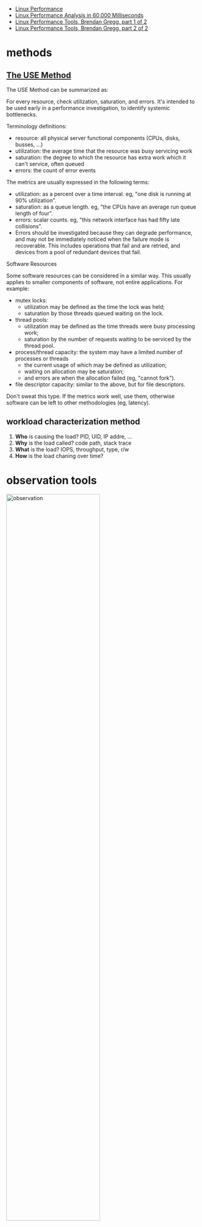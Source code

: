 - [Linux Performance](http://www.brendangregg.com/linuxperf.html)
- [Linux Performance Analysis in 60,000 Milliseconds](
  https://netflixtechblog.com/linux-performance-analysis-in-60-000-milliseconds-accc10403c55)
- [Linux Performance Tools, Brendan Gregg, part 1 of 2](https://www.youtube.com/watch?v=FJW8nGV4jxY)
- [Linux Performance Tools, Brendan Gregg, part 2 of 2](https://www.youtube.com/watch?v=zrr2nUln9Kk)

# methods
## [The USE Method](http://www.brendangregg.com/usemethod.html)
The USE Method can be summarized as:

For every resource, check utilization, saturation, and errors.
It's intended to be used early in a performance investigation, to identify systemic bottlenecks.

Terminology definitions:

- resource: all physical server functional components (CPUs, disks, busses, ...)
- utilization: the average time that the resource was busy servicing work
- saturation: the degree to which the resource has extra work which it can't service, often queued
- errors: the count of error events

The metrics are usually expressed in the following terms:

- utilization: as a percent over a time interval. eg, "one disk is running at 90% utilization".
- saturation: as a queue length. eg, "the CPUs have an average run queue length of four".
- errors: scalar counts. eg, "this network interface has had fifty late collisions".
- Errors should be investigated because they can degrade performance, and may not be immediately noticed when the
  failure mode is recoverable. This includes operations that fail and are retried, and devices from a pool of redundant
  devices that fail.

Software Resources

Some software resources can be considered in a similar way. This usually applies to smaller components of software, not
entire applications. For example:

- mutex locks:
  - utilization may be defined as the time the lock was held;
  - saturation by those threads queued waiting on the lock.
- thread pools:
  - utilization may be defined as the time threads were busy processing work;
  - saturation by the number of requests waiting to be serviced by the thread pool.
- process/thread capacity: the system may have a limited number of processes or threads
  - the current usage of which may be defined as utilization;
  - waiting on allocation may be saturation;
  - and errors are when the allocation failed (eg, "cannot fork").
- file descriptor capacity: similar to the above, but for file descriptors.

Don't sweat this type.
If the metrics work well, use them, otherwise software can be left to other methodologies (eg, latency).

## workload characterization method
1. **Who** is causing the load? PID, UID, IP addre, ...
1. **Why** is the load called? code path, stack trace
1. **What** is the load? IOPS, throughput, type, r/w
1. **How** is the load chaning over time?

# observation tools
<img src="./pics/performance_tool/linux_observability_tools.png" alt="observation" width="70%"/>

- basic: uptime, vmstat, iostat, mpstat, ps, top, free, dmesg, ...
- intermediate: tcpdump, netstat, nicstat, pidstat, sar, ...
- advanced: ss, slaptop, perf_events

## basic
### uptime
one way to print load averages

```plain
~ uptime
12:05  up 5 days, 19:55, 1 users, load averages: 30.02, 26.43, 19.02
```
The three numbers are exponentially damped moving sum averages with a 1 minute, 5 minute, and 15 minute constant.
The three numbers give us some idea of how load is changing over time.

load > # of cpus, may mean cpu saturation.

In the example above, the load averages show a recent increase, hitting 30 for the 1 minute value, compared to 19 for
the 15 minute value.
That the numbers are this large means a lot of something: probably CPU demand; vmstat or mpstat will confirm.

### top
system and per-process interval summary

top can miss short-lived processes (atop won't)

### vmstat
virtual memory statistics and more

```plain
~ vmstat 1
procs ---------memory---------- ---swap-- -----io---- -system-- ------cpu-----
 r  b swpd   free   buff  cache   si   so    bi    bo   in   cs us sy id wa st
34  0    0 200889792  73708 591828    0    0     0     5    6   10 96  1  3  0  0
32  0    0 200889920  73708 591860    0    0     0   592 13284 4282 98  1  1  0  0
32  0    0 200890112  73708 591860    0    0     0     0 9501 2154 99  1  0  0  0
32  0    0 200889568  73712 591856    0    0     0    48 11900 2459 99  0  0  0  0
32  0    0 200890208  73712 591860    0    0     0     0 15898 4840 98  1  1
```
vmstat was run with an argument of 1, to print one second summaries.

The first line of output has some columns that show the average since boot, instead of the previous second.

- r: Number of processes running on CPU and waiting for a turn. This provides a better signal than load averages for
  determining CPU saturation, as it does not include I/O. To interpret: an "r" value greater than the CPU count is
  saturation.
- free: Free memory in kilobytes. If there are too many digits to count, you have enough free memory.
  The "free -m" command better explains the state of free memory.
- si, so: Swap-ins and swap-outs. If these are non-zero, you're out of memory.
- us, sy, id, wa, st: These are breakdowns of CPU time, on average across all CPUs.
  They are user time, system time (kernel), idle, wait I/O, and stolen time (by other guests, or with Xen, the guest's
  own isolated driver domain).

The CPU time breakdowns will confirm if the CPUs are busy, by adding user + system time.
A constant degree of wait I/O points to a disk bottleneck; this is where the CPUs are idle, because tasks are blocked
waiting for pending disk I/O. You can treat wait I/O as another form of CPU idle, one that gives a clue as to why they
are idle.

System time is necessary for I/O processing. A high system time average, over 20%, can be interesting to explore
further: perhaps the kernel is processing the I/O inefficiently.

In the above example, CPU time is almost entirely in user-level, pointing to application level usage instead. The CPUs
are also well over 90% utilized on average. This isn't necessarily a problem; check for the degree of saturation using
the "r" column.

### mpstat
multi-processor statistics, per cpu

This command prints CPU time breakdowns per CPU, which can be used to check for an imbalance.
A single hot CPU can be evidence of a single-threaded application.

```plain
$ mpstat -P ALL 1
Linux 3.13.0-49-generic (titanclusters-xxxxx)  07/14/2015  _x86_64_ (32 CPU)

07:38:49 PM  CPU   %usr  %nice   %sys %iowait   %irq  %soft  %steal  %guest  %gnice  %idle
07:38:50 PM  all  98.47   0.00   0.75    0.00   0.00   0.00    0.00    0.00    0.00   0.78
07:38:50 PM    0  96.04   0.00   2.97    0.00   0.00   0.00    0.00    0.00    0.00   0.99
07:38:50 PM    1  97.00   0.00   1.00    0.00   0.00   0.00    0.00    0.00    0.00   2.00
07:38:50 PM    2  98.00   0.00   1.00    0.00   0.00   0.00    0.00    0.00    0.00   1.00
07:38:50 PM    3  96.97   0.00   0.00    0.00   0.00   0.00    0.00    0.00    0.00   3.03
```

### iostat
This is a great tool for understanding block devices (disks), both the workload applied and the resulting performance.

```plain
~ iostat -xz 1
Linux 4.14.81.bm.15-amd64 (n227-022-231) 	06/14/2021 	_x86_64_	(8 CPU)

avg-cpu:  %user   %nice %system %iowait  %steal   %idle
           1.28    0.00    0.66    0.05    0.02   97.99

Device:      rrqm/s   wrqm/s     r/s     w/s    rkB/s    wkB/s avgrq-sz avgqu-sz   await r_await w_await  svctm  %util
scd0           0.00     0.00    0.00    0.00     0.00     0.00     7.17     0.00    0.97    0.97    0.00   0.00   0.00
sdb            0.21     2.69   11.87    1.51   193.06   127.60    47.94     0.01    0.99    0.82    2.37   0.07   0.10
sda            0.00     5.38    1.75    3.04    63.56    92.20    65.03     0.00    0.96    0.94    0.98   0.07   0.03
```
- r/s, w/s, rKB/s, wKB/s: These are the delivered reads, writes, read Kbytes, and write Kbytes per second to the device.
  Use these for workload characterization. A performance problem may simply be due to an excessive load applied.
- await: The average time for the I/O in milliseconds. This is the time that the application suffers, as it includes
  both time queued and time being serviced. Larger than expected average times can be an indicator of device saturation,
  or device problems.
- avgqu-sz: The average number of requests issued to the device. Values greater than 1 can be evidence of saturation
  (although devices can typically operate on requests in parallel, especially virtual devices which front multiple
  back-end disks.)
- %util: Device utilization. This is really a busy percent, showing the time each second that the device was doing work.
  Values greater than 60% typically lead to poor performance (which should be seen in await), although it depends on the
  device. Values close to 100% usually indicate saturation.

If the storage device is a logical disk device fronting many back-end disks, then 100% utilization may just mean that
some I/O is being processed 100% of the time, however, the back-end disks may be far from saturated, and may be able to
handle much more work.

Bear in mind that poor performing disk I/O isn't necessarily an application issue. Many techniques are typically used to
perform I/O asynchronously, so that the application doesn't block and suffer the latency directly (e.g., read-ahead for
reads, and buffering for writes).

### free
main memory usage

```plain
$ free -m
             total       used       free     shared    buffers     cached
Mem:        245998      24545     221453         83         59        541
-/+ buffers/cache:      23944     222053
Swap:            0          0          0
```
The right two columns show:

- buffers: For the buffer cache, used for block device I/O.
- cached: For the page cache, used by file systems.

We just want to check that these aren't near-zero in size, which can lead to higher disk I/O (confirm using iostat), and
worse performance. The above example looks fine, with many Mbytes in each.

### dmesg
```plain
$ dmesg | tail
[1880957.563150] perl invoked oom-killer: gfp_mask=0x280da, order=0, oom_score_adj=0
[...]
[1880957.563400] Out of memory: Kill process 18694 (perl) score 246 or sacrifice child
[1880957.563408] Killed process 18694 (perl) total-vm:1972392kB, anon-rss:1953348kB, file-rss:0kB
[2320864.954447] TCP: Possible SYN flooding on port 7001. Dropping request.  Check SNMP counters.
```
This views the last 10 system messages, if there are any. Look for errors that can cause performance issues.
The example above includes the oom-killer, and TCP dropping a request.

Don't miss this step! dmesg is always worth checking.

## intermediate
### sar
- system activity reporter. many stats
- archive or live mode(interval [count])
- well designed, header naming convention, logical groups: TCP, ETCP, DEV, EDEV

<img src="./pics/performance_tool/sar.png" alt="sar" width="70%"/>

```plain
$ sar -n DEV 1
Linux 3.13.0-49-generic (titanclusters-xxxxx)  07/14/2015     _x86_64_    (32 CPU)

12:16:48 AM     IFACE   rxpck/s   txpck/s    rxkB/s    txkB/s   rxcmp/s   txcmp/s  rxmcst/s   %ifutil
12:16:49 AM      eth0  18763.00   5032.00  20686.42    478.30      0.00      0.00      0.00      0.00
12:16:49 AM        lo     14.00     14.00      1.36      1.36      0.00      0.00      0.00      0.00
12:16:49 AM   docker0      0.00      0.00      0.00      0.00      0.00      0.00      0.00      0.00

12:16:49 AM     IFACE   rxpck/s   txpck/s    rxkB/s    txkB/s   rxcmp/s   txcmp/s  rxmcst/s   %ifutil
12:16:50 AM      eth0  19763.00   5101.00  21999.10    482.56      0.00      0.00      0.00      0.00
12:16:50 AM        lo     20.00     20.00      3.25      3.25      0.00      0.00      0.00      0.00
12:16:50 AM   docker0      0.00      0.00      0.00      0.00      0.00
```
Use this tool to check network interface throughput: rxkB/s and txkB/s, as a measure of workload, and also to check if
any limit has been reached.

In the above example, eth0 receive is reaching 22 Mbytes/s, which is 176 Mbits/sec (well under, say, a 1 Gbit/sec limit).

```plain
$ sar -n TCP,ETCP 1
Linux 3.13.0-49-generic (titanclusters-xxxxx)  07/14/2015    _x86_64_    (32 CPU)

12:17:19 AM  active/s passive/s    iseg/s    oseg/s
12:17:20 AM      1.00      0.00  10233.00  18846.00

12:17:19 AM  atmptf/s  estres/s retrans/s isegerr/s   orsts/s
12:17:20 AM      0.00      0.00      0.00      0.00      0.00

12:17:20 AM  active/s passive/s    iseg/s    oseg/s
12:17:21 AM      1.00      0.00   8359.00   6039.00

12:17:20 AM  atmptf/s  estres/s retrans/s isegerr/s   orsts/s
12:17:21 AM      0.00      0.00      0.00      0.00      0.00
```
This is a summarized view of some key TCP metrics. These include:

- active/s: Number of locally-initiated TCP connections per second (e.g., via connect()).
- passive/s: Number of remotely-initiated TCP connections per second (e.g., via accept()).
- retrans/s: Number of TCP retransmits per second.

The active and passive counts are often useful as a rough measure of server load: number of new accepted connections(
passive), and number of downstream connections (active). It might help to think of active as outbound, and passive as
inbound, but this isn't strictly true (e.g., consider a localhost to localhost connection).

Retransmits are a sign of a network or server issue; it may be an unreliable network (e.g., the public Internet), or it
may be due a server being overloaded and dropping packets.

The example above shows just one new TCP connection per-second.

### pidstat
very useful process stats, eg by-thread, disk IO

```plain
$ pidstat 1
Linux 3.13.0-49-generic (titanclusters-xxxxx)  07/14/2015    _x86_64_    (32 CPU)

07:41:02 PM   UID       PID    %usr %system  %guest    %CPU   CPU  Command
07:41:03 PM     0         9    0.00    0.94    0.00    0.94     1  rcuos/0
07:41:03 PM     0      4214    5.66    5.66    0.00   11.32    15  mesos-slave
07:41:03 PM     0      4354    0.94    0.94    0.00    1.89     8  java
07:41:03 PM     0      6521 1596.23    1.89    0.00 1598.11    27  java
07:41:03 PM     0      6564 1571.70    7.55    0.00 1579.25    28  java
07:41:03 PM 60004     60154    0.94    4.72    0.00    5.66     9  pidstat

07:41:03 PM   UID       PID    %usr %system  %guest    %CPU   CPU  Command
07:41:04 PM     0      4214    6.00    2.00    0.00    8.00    15  mesos-slave
07:41:04 PM     0      6521 1590.00    1.00    0.00 1591.00    27  java
07:41:04 PM     0      6564 1573.00   10.00    0.00 1583.00    28  java
07:41:04 PM   108      6718    1.00    0.00    0.00    1.00     0  snmp-pass
07:41:04 PM 60004     60154    1.00    4.00    0.00    5.00     9  pidstat
```
Pidstat is a little like top's per-process summary, but prints a rolling summary instead of clearing the screen.
This can be useful for watching patterns over time, and also recording what you saw into a record of your investigation.

The above example identifies two java processes as responsible for consuming CPU. The %CPU column is the total across
all CPUs; 1591% shows that that java processes is consuming almost 16 CPUs.

- -t: Also display statistics for threads associated with selected tasks
- -d: Report I/O statistics

### strace
- system call tracer
- currently has massive overheat(ptrace based), can slow the target by > 100x.
- Each line in the trace contains the system call name, followed by its arguments in parentheses and its return value.

```plain
~ strace -tttT -p 2511269
strace: Process 2511269 attached
1623661802.570747 futex(0x25380a8, FUTEX_WAIT, 0, NULL
```
- -ttt: time(us) since epoch
- -T: syscall time(s)
- `-e trace=`: Trace only the specified set of system calls, eg. `$ strace -e trace=open,read ls`
- -p pid: Attach to the process with the process ID pid and begin tracing, strace -tp `pgrep xxx`

```plain
~ strace ls
execve("/bin/ls", ["ls"], [/* 21 vars \*/]) = 0
brk(0)                                  = 0x8c31000
access("/etc/ld.so.nohwcap", F_OK)      = -1 ENOENT (No such file or directory)
mmap2(NULL, 8192, PROT_READ, MAP_PRIVATE|MAP_ANONYMOUS, -1, 0) = 0xb78c7000
access("/etc/ld.so.preload", R_OK)      = -1 ENOENT (No such file or directory)
open("/etc/ld.so.cache", O_RDONLY)      = 3
fstat64(3, {st_mode=S_IFREG|0644, st_size=65354, ...}) = 0
...
```

### netstat
various network protocol statistics using -s
```plain
~ netstat -s
Tcp:
    5214835 active connection openings
    29257 passive connection openings
    4557321 failed connection attempts
    853 connection resets received
    13 connections established
    33561064 segments received
    37947351 segments sent out
    11004279 segments retransmitted
    109 bad segments received
    150127 resets sent
Udp:
    558483 packets received
    11081766 packets to unknown port received
    0 packet receive errors
    12256177 packets sent
    0 receive buffer errors
    0 send buffer errors
TcpExt:
    15 resets received for embryonic SYN_RECV sockets
    62 ICMP packets dropped because they were out-of-window
    314562 TCP sockets finished time wait in fast timer
    189 packetes rejected in established connections because of timestamp
    809814 delayed acks sent
    ...
```

A multi-tool:

- -i: interface stats
- -r: route table
- default: list conns

```plain
~ netstat -i
Kernel Interface table
Iface      MTU    RX-OK RX-ERR RX-DRP RX-OVR    TX-OK TX-ERR TX-DRP TX-OVR Flg
docker0   1500   454585      0      0 0        642257      0      0      0 BMRU
eth0      1500 44101742      0      0 0      42981575      0      0      0 BMRU
lo       65536 30478091      0      0 0      30478091      0      0      0 LRU
veth6f8a  1500    79193      0      0 0        229891      0      0      0 BMRU

~ netstat -r
Kernel IP routing table
Destination     Gateway         Genmask         Flags   MSS Window  irtt Iface
default         n227-020-001.by 0.0.0.0         UG        0 0          0 eth0
10.227.20.0     0.0.0.0         255.255.252.0   U         0 0          0 eth0
172.17.0.0      0.0.0.0         255.255.0.0     U         0 0          0 docker0
```

netstat -p: shows process details

per-second interval with -c

### nicstat
network interface stats, iostat-like output

check network throughput and interface %util

### tcpdump
sniff network packets for post analysis

### swapon
show swap device usage if you have swap enabled

### lsof
more a debug tool, lsof(8) shows file descriptor usage, which for some apps, equals current active network connections.

`lsof -p pid` 可以看到这个进程打开的所有文件, 如果文件被其他进程删除, 会有一个删除的标记

## advanced
- misc: ltrace, ss, iptraf, ethtool, snmpget, lldptool, iotop, blktrace, slaptop, /proc, pcstat
- cpu performance counters: perf_events, tiptop, rdmsr
- advanced tracers: perf_events, ftrace, bBPF, SystemTap, ktap, LTTng, dtrace4linux, sysdig

### ss
more socket statistics

### iptraf
packet distribution by size

### iotop
block device IO (disk) by process

### slabtop
kernel slab allocator memory usage

### pcstat
- show page cache residency by file
- uses the mincore(2) syscall. useful for database performance analysis

### perf_events brief
- provides the perf command
- in linux source code: tools/perf, usually pkg added by linux-tools-common
- multi-tool with many capabilities
  - CPU profiling
  - PMC profiling
  - Static & dynamic tracing

# benchmarking tools
<img src="./pics/performance_tool/linux_benchmarking_tools.png" alt="benchmarking" width="70%"/>

- multi: UnixBench, Imbench, sysbench, perf bench
- FS/disk: dd, hdparm, fio
- app/lib: ab, wrk, jmeter, openssl
- networking: ping, hping3, iperf, ttcp, traceroute, mtr, pchar

### fio
FS or disk IO micro-benchmarks
```zsh
fio --name=seqwrite --rw=write --bs=128k --size=122374m
```
results include basic latency distribution

### pchar
traceroute with bandwidth per hop

# tuning tools
generic interfaces: sysctl, /sys

many areas have custom tuning tools

- applications: their own config
- CPU/scheduler: nice, renice, taskset, ulimit, chcpu
- storage IO: tune2fs, ionice, hdparm, blockdev,
- network: ethtool, tc, ip, route
- dynamic patching: stap, kpatch

# static tools
static performance tuning: check the static state and configuration of the system

- cpu types & flags: `more /proc/cpuinfo`
- cpu frequency scaling config, kernel may be configured to dynamically modify cpu frequency
- storage devices: `lsscsi`, smartctl
- file system capacity: df -h
- file system and volume configuration: mdadm --misc -D /dev/md0
- route table
- state of hardware
- system messages: dmeg
- network interface config: ifconfig -a; ip link
- NUMA config: numactl -s; numactl -H
- PCI info: lspci
- installed kernel modules: lsmod
- root crontab config: crontab -l
- services: service --status-all
- etc.

routing table
```plain
~ ip route get 54.214.28.210
54.214.28.210 via 10.227.20.1 dev eth0 src 10.227.22.231 uid 1001
    cache
```

# profiling
objectives:

- profile cpu usage by stack sampling
- generate cpu flame graphs
- understand gotchas with stacks & symbols

## cpu profiling
record stacks at a timed interval: simple and effective

- pros: low(deterministic) overheat
- cons: coarse accuracy, but usually sufficient

### perf_events detail
perf_events workflow

<img src="./pics/performance_tool/perf_events_workflow.png" alt="perf_events_workflow" width="50%"/>

- `perf record -g -t tid`: record thread tid's profile into perf.data
  - `-g`: means doing call-graph (stack chain/backtrace) recording
  - `-t`: thread id
  - `-p`: process id
  - `-o`: output file name, default perf.data
- `perf report`: read perf.data(created by perf record) and display the profile
  - `-i`: 指定文件
- `perf diff [oldfile] [newfile]`

[perf Examples](http://www.brendangregg.com/perf.html#Examples)

# tracing
objectives

- understand frameworks: tracepoints, kprobes, uprobes
- understand mainline tracers: ftrace, perf_events, eBPF
- awareness of other traces: SystemTap, LTTng, ktap, sysdig
- awareness of what tracing can accomplish (eg. perf-tools)

choosing a tracer

study what linux already has built-in (perf_events, ftrace, bBPF?)

## eBPF
Extended BPF: programs on tracepoints

- high performance filtering: JIT
- in-kernel summaries: maps

[eBPF 概念和基本原理](https://blog.fleeto.us/post/what-is-ebpf/)

有了eBPF,无需修改内核,也不用加载内核模块,程序员也能在内核中执行自定义的字节码.

<img src="./pics/performance_tool/what-is-ebpf-2.png" alt="eBPF" width="50%"/>

如果所有的检查都通过了,eBPF 程序被加载并编译到内核中,并监听特定的信号.该信号以事件的形式出现,会被传递给被加载的eBPF程序.
一旦被触发,字节码就会根据其中的指令执行并收集信息.

### 事件和钩子
eBPF 程序是在内核中被事件触发的.在一些特定的指令被执行时时,这些事件会在钩子处被捕获.钩子被触发就会执行 eBPF 程序,对数据
进行捕获和操作.钩子定位的多样性正是 eBPF 的闪光点之一.
例如下面几种:

- 系统调用:当用户空间程序通过系统调用执行内核功能时.
- 功能的进入和退出:在函数退出之前拦截调用.
- 网络事件:当接收到数据包时.
- kprobe 和 uprobe:挂接到内核或用户函数中.

### 辅助函数
eBPF 程序被触发时,会调用辅助函数.这些特别的函数让 eBPF 能够有访问内存的丰富功能.
例如 Helper 能够执行一系列的任务:

- 在数据表中对键值对进行搜索,更新以及删除.
- 生成伪随机数.
- 搜集和标记隧道元数据.
- 把 eBPF 程序连接起来,这个功能被称为 tail call.
- 执行 Socket 相关任务,例如绑定,获取 Cookie,数据包重定向等.

这些助手函数必须是内核定义的,换句话说,eBPF 程序的调用能力是受到一个白名单限制的.这个名单很长,并且还在持续增长之中.

要在eBPF 程序和内核以及用户空间之间存储和共享数据,eBPF 需要使用 Map.正如其名,Map 是一种键值对.Map 能够支持多种数据结构,
eBPF 程序能够通过辅助函数在 Map 中发送和接收数据.

## SystemTap
- fully programmable, fully featured, including access to user-level tracepoints
- compiles tracing programs into kernel modules

